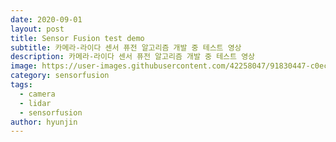 ```yaml
---
date: 2020-09-01
layout: post
title: Sensor Fusion test demo
subtitle: 카메라-라이다 센서 퓨전 알고리즘 개발 중 테스트 영상
description: 카메라-라이다 센서 퓨전 알고리즘 개발 중 테스트 영상
image: https://user-images.githubusercontent.com/42258047/91830447-c0ec4c00-ec7d-11ea-95e2-8440282e33d2.gif
category: sensorfusion
tags:
  - camera
  - lidar
  - sensorfusion
author: hyunjin
---
```

